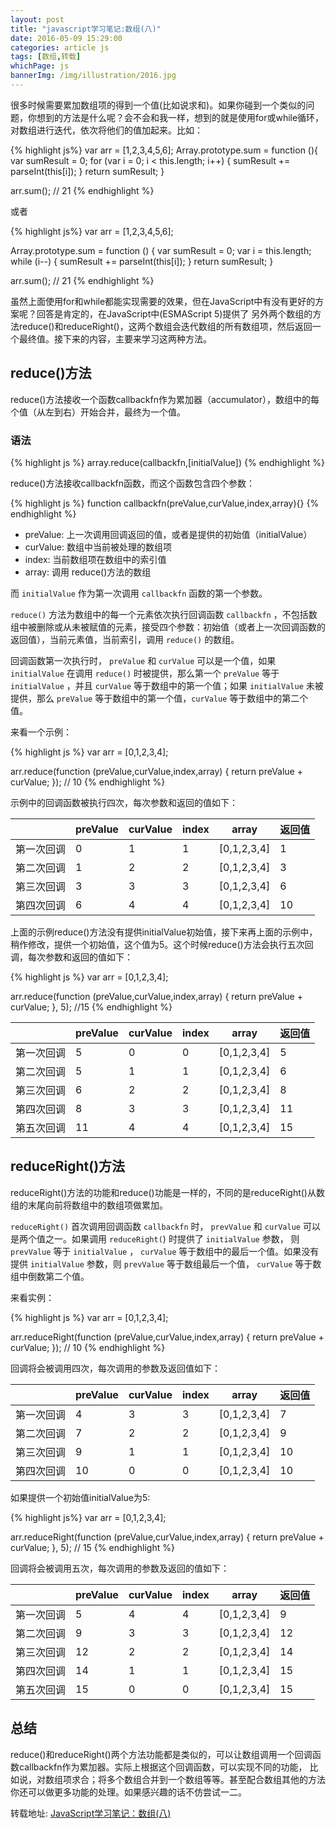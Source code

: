 ```yaml
---
layout: post
title: "javascript学习笔记:数组(八)"
date: 2016-05-09 15:29:00
categories: article js
tags: [数组,转载]
whichPage: js
bannerImg: /img/illustration/2016.jpg
---
```


很多时候需要累加数组项的得到一个值(比如说求和)。如果你碰到一个类似的问题，你想到的方法是什么呢？会不会和我一样，想到的就是使用for或while循环，
对数组进行迭代，依次将他们的值加起来。比如：



{% highlight js%}
var arr = [1,2,3,4,5,6];
Array.prototype.sum = function (){
    var sumResult = 0;
    for (var i = 0; i < this.length; i++) {
        sumResult += parseInt(this[i]);
    }
    return sumResult;
}

arr.sum(); // 21
{% endhighlight %}

或者

{% highlight js%}
var arr =  [1,2,3,4,5,6];

Array.prototype.sum = function () {
    var sumResult = 0;
    var i = this.length;
    while (i--) {
        sumResult += parseInt(this[i]);
    }
    return sumResult;
}

arr.sum(); // 21
{% endhighlight %}

虽然上面使用for和while都能实现需要的效果，但在JavaScript中有没有更好的方案呢？回答是肯定的，在JavaScript中(ESMAScript 5)提供了
另外两个数组的方法reduce()和reduceRight()，这两个数组会迭代数组的所有数组项，然后返回一个最终值。接下来的内容，主要来学习这两种方法。

## reduce()方法
   
reduce()方法接收一个函数callbackfn作为累加器（accumulator），数组中的每个值（从左到右）开始合并，最终为一个值。
   
### 语法

{% highlight js %}
array.reduce(callbackfn,[initialValue])
{% endhighlight %}

reduce()方法接收callbackfn函数，而这个函数包含四个参数：
 
{% highlight js %}
function callbackfn(preValue,curValue,index,array){}
{% endhighlight %}

- preValue: 上一次调用回调返回的值，或者是提供的初始值（initialValue）
- curValue: 数组中当前被处理的数组项
- index: 当前数组项在数组中的索引值
- array: 调用 reduce()方法的数组

而 `initialValue` 作为第一次调用 `callbackfn` 函数的第一个参数。

`reduce()` 方法为数组中的每一个元素依次执行回调函数 `callbackfn` ，不包括数组中被删除或从未被赋值的元素，接受四个参数：初始值（或者上一次回调函数的返回值），当前元素值，当前索引，调用 `reduce()` 的数组。

回调函数第一次执行时， `preValue` 和 `curValue` 可以是一个值，如果 `initialValue` 在调用 `reduce()` 时被提供，那么第一个 `preValue` 等于 `initialValue` ，并且 `curValue` 等于数组中的第一个值；如果 `initialValue` 未被提供，那么 `preValue` 等于数组中的第一个值，`curValue` 等于数组中的第二个值。

来看一个示例：

{% highlight js %}
var arr = [0,1,2,3,4];

arr.reduce(function (preValue,curValue,index,array) {
    return preValue + curValue;
}); // 10
{% endhighlight %}

示例中的回调函数被执行四次，每次参数和返回的值如下：

  &nbsp; | preValue | curValue | index|    array     | 返回值 
---------|----------|----------|------|--------------|-------
第一次回调 |     0    |     1    |  1   | [0,1,2,3,4]  | 1    
第二次回调 |     1    |     2    |  2   | [0,1,2,3,4]  | 3    
第三次回调 |     3    |     3    |  3   | [0,1,2,3,4]  | 6    
第四次回调 |     6    |     4    |  4   | [0,1,2,3,4]  | 10   


上面的示例reduce()方法没有提供initialValue初始值，接下来再上面的示例中，稍作修改，提供一个初始值，这个值为5。这个时候reduce()方法会执行五次回调，每次参数和返回的值如下：

{% highlight js %}
var arr = [0,1,2,3,4];

arr.reduce(function (preValue,curValue,index,array) {
    return preValue + curValue;
}, 5); //15
{% endhighlight %}


  &nbsp; | preValue | curValue | index|    array     | 返回值 
---------|----------|----------|------|--------------|-------
第一次回调 |     5    |     0    |  0   | [0,1,2,3,4]  | 5    
第二次回调 |     5    |     1    |  1   | [0,1,2,3,4]  | 6    
第三次回调 |     6    |     2    |  2   | [0,1,2,3,4]  | 8    
第四次回调 |     8    |     3    |  3   | [0,1,2,3,4]  | 11    
第五次回调 |     11   |     4    |  4   | [0,1,2,3,4]  | 15  

## reduceRight()方法

reduceRight()方法的功能和reduce()功能是一样的，不同的是reduceRight()从数组的末尾向前将数组中的数组项做累加。

`reduceRight()` 首次调用回调函数 `callbackfn` 时， `prevValue` 和 `curValue` 可以是两个值之一。如果调用 `reduceRight(`) 时提供了 `initialValue` 参数，
则 `prevValue` 等于 `initialValue` ， `curValue`  等于数组中的最后一个值。如果没有提供 `initialValue` 参数，则 `prevValue` 等于数组最后一个值， `curValue` 等于数组中倒数第二个值。

来看实例：

{% highlight js %}
var arr = [0,1,2,3,4];

arr.reduceRight(function (preValue,curValue,index,array) {
    return preValue + curValue;
}); // 10
{% endhighlight %}

回调将会被调用四次，每次调用的参数及返回值如下：

  &nbsp; | preValue | curValue | index|    array     | 返回值 
---------|----------|----------|------|--------------|-------
第一次回调 |     4    |     3    |  3   | [0,1,2,3,4]  | 7    
第二次回调 |     7    |     2    |  2   | [0,1,2,3,4]  | 9    
第三次回调 |     9    |     1    |  1   | [0,1,2,3,4]  | 10    
第四次回调 |     10   |     0    |  0   | [0,1,2,3,4]  | 10  

如果提供一个初始值initialValue为5:

{% highlight js%}
var arr = [0,1,2,3,4];

arr.reduceRight(function (preValue,curValue,index,array) {
    return preValue + curValue;
}, 5); // 15
{% endhighlight %}

回调将会被调用五次，每次调用的参数及返回的值如下：

  &nbsp; | preValue | curValue | index|    array     | 返回值 
---------|----------|----------|------|--------------|-------
第一次回调 |     5    |     4    |  4   | [0,1,2,3,4]  | 9    
第二次回调 |     9    |     3    |  3   | [0,1,2,3,4]  | 12    
第三次回调 |     12   |     2    |  2   | [0,1,2,3,4]  | 14    
第四次回调 |     14   |     1    |  1   | [0,1,2,3,4]  | 15    
第五次回调 |     15   |     0    |  0   | [0,1,2,3,4]  | 15 
 
## 总结
 
reduce()和reduceRight()两个方法功能都是类似的，可以让数组调用一个回调函数callbackfn作为累加器。实际上根据这个回调函数，可以实现不同的功能，
比如说，对数组项求合；将多个数组合并到一个数组等等。甚至配合数组其他的方法你还可以做更多功能的处理。如果感兴趣的话不仿尝试一二。

转载地址: [JavaScript学习笔记：数组(八)](http://www.w3cplus.com/javascript/array-part-8.html)
